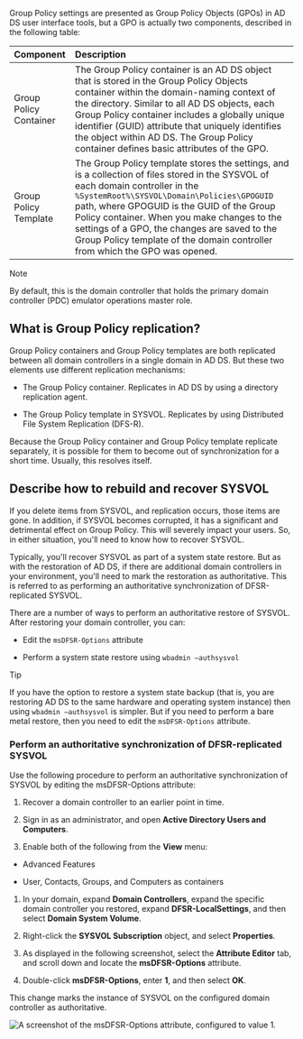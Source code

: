 Group Policy settings are presented as Group Policy Objects (GPOs) in AD DS user interface tools, but a GPO is actually two components, described in the following table:

| Component| Description|
| :--- | :--- |
| Group Policy Container| The Group Policy container is an AD DS object that is stored in the Group Policy Objects container within the domain-naming context of the directory. Similar to all AD DS objects, each Group Policy container includes a globally unique identifier (GUID) attribute that uniquely identifies the object within AD DS. The Group Policy container defines basic attributes of the GPO.|
| Group Policy Template| The Group Policy template stores the settings, and is a collection of files stored in the SYSVOL of each domain controller in the `%SystemRoot%\SYSVOL\Domain\Policies\GPOGUID` path, where GPOGUID is the GUID of the Group Policy container. When you make changes to the settings of a GPO, the changes are saved to the Group Policy template of the domain controller from which the GPO was opened.|

> [!NOTE]
> By default, this is the domain controller that holds the primary domain controller (PDC) emulator operations master role. 
## What is Group Policy replication?

Group Policy containers and Group Policy templates are both replicated between all domain controllers in a single domain in AD DS. But these two elements use different replication mechanisms:

- The Group Policy container. Replicates in AD DS by using a directory replication agent.

- The Group Policy template in SYSVOL. Replicates by using Distributed File System Replication (DFS-R).

Because the Group Policy container and Group Policy template replicate separately, it is possible for them to become out of synchronization for a short time. Usually, this resolves itself.

## Describe how to rebuild and recover SYSVOL

If you delete items from SYSVOL, and replication occurs, those items are gone. In addition, if SYSVOL becomes corrupted, it has a significant and detrimental effect on Group Policy. This will severely impact your users. So, in either situation, you'll need to know how to recover SYSVOL.

Typically, you'll recover SYSVOL as part of a system state restore. But as with the restoration of AD DS, if there are additional domain controllers in your environment, you'll need to mark the restoration as authoritative. This is referred to as performing an authoritative synchronization of DFSR-replicated SYSVOL.

There are a number of ways to perform an authoritative restore of SYSVOL. After restoring your domain controller, you can:

- Edit the `msDFSR-Options` attribute

- Perform a system state restore using `wbadmin –authsysvol`

> [!TIP]
> If you have the option to restore a system state backup (that is, you are restoring AD DS to the same hardware and operating system instance) then using `wbadmin –authsysvol` is simpler. 
But if you need to perform a bare metal restore, then you need to edit the `msDFSR-Options` attribute.

### Perform an authoritative synchronization of DFSR-replicated SYSVOL

Use the following procedure to perform an authoritative synchronization of SYSVOL by editing the msDFSR-Options attribute:

1. Recover a domain controller to an earlier point in time.

1. Sign in as an administrator, and open **Active Directory Users and Computers**.

1. Enable both of the following from the **View** menu:

  - Advanced Features

  - User, Contacts, Groups, and Computers as containers

1. In your domain, expand **Domain Controllers**, expand the specific domain controller you restored, expand **DFSR-LocalSettings**, and then select **Domain System Volume**.

1. Right-click the **SYSVOL Subscription** object, and select **Properties**.

1. As displayed in the following screenshot, select the **Attribute Editor** tab, and scroll down and locate the **msDFSR-Options** attribute.

1. Double-click **msDFSR-Options**, enter **1**, and then select **OK**.

This change marks the instance of SYSVOL on the configured domain controller as authoritative.

![A screenshot of the msDFSR-Options attribute, configured to value 1.](../media/msdfsr-options.png)

